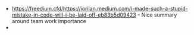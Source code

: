 - https://freedium.cfd/https://iorilan.medium.com/i-made-such-a-stupid-mistake-in-code-will-i-be-laid-off-eb83b5d09423 - Nice summary around team work importance
- 